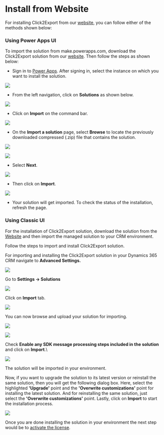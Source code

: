 # Install from Website

For installing Click2Export from our [website](https://www.inogic.com/product/productivity-apps/click-2-export-microsoft-dynamics-crm-reports), you can follow either of the methods shown below:

### Using Power Apps UI

To import the solution from make.powerapps.com, download the Click2Export solution from our [website](https://www.inogic.com/product/productivity-apps/click-2-export-microsoft-dynamics-crm-reports). Then follow the steps as shown below:

* Sign in to [Power Apps](https://make.powerapps.com/?utm\_source=padocs\&utm\_medium=linkinadoc\&utm\_campaign=referralsfromdoc). After signing in, select the instance on which you want to install the solution.

![](<../../.gitbook/assets/1 (362).png>)

* From the left navigation, click on **Solutions** as shown below.

![](<../../.gitbook/assets/2 (17).png>)

* Click on **Import** on the command bar.

![](<../../.gitbook/assets/3 (38).png>)

* &#x20;On the **Import a solution** page, select **Browse** to locate the previously downloaded compressed (.zip) file that contains the solution.

![](<../../.gitbook/assets/4 (12).png>)

![](<../../.gitbook/assets/5 (21).png>)

* Select **Next**.

![](<../../.gitbook/assets/6 (21).png>)

* Then click on **Import**.

![](<../../.gitbook/assets/7 (11).png>)

* Your solution will get imported. To check the status of the installation, refresh the page.

### Using Classic UI

For the installation of Click2Export solution, download the solution from the [Website](https://www.inogic.com/product/productivity-pack/click-2-export-microsoft-dynamics-crm-reports) and then import the managed solution to your CRM environment.&#x20;

Follow the steps to import and install Click2Export solution.

For importing and installing the Click2Export solution in your Dynamics 365 CRM navigate to **Advanced Settings.**

![](../../.gitbook/assets/1Installing-Click2Export-in-your-Environment.png)

&#x20;Go to **Settings → Solutions**

![](<../../.gitbook/assets/2Installing-Click2Export-in-your-Environment (2).png>)

&#x20;Click on **Import** tab.

![](<../../.gitbook/assets/3Installing-Click2Export-in-your-Environment (1).png>)

You can now browse and upload your solution for importing.

![](../../.gitbook/assets/4Installing-Click2Export-in-your-Environment.png)

![](../../.gitbook/assets/5Installing-Click2Export-in-your-Environment.png)

Check **Enable any SDK message processing steps included in the solution** and click on **Import**.\


![](../../.gitbook/assets/6Installing-Click2Export-in-your-Environment.png)

The solution will be imported in your environment.

Now, if you want to upgrade the solution to its latest version or reinstall the same solution, then you will get the following dialog box. Here, select the highlighted **'Upgrade'** point and the **'Overwrite customizations'** point for installing the latest solution. And for reinstalling the same solution, just select the **'Overwrite customizations'** point. Lastly, click on **Import** to start the installation process.&#x20;

![](../../.gitbook/assets/UpgradeAndOverwrite.jpg)

Once you are done installing the solution in your environment the next step would be to [activate the license](https://docs.inogic.com/click2export/getting-started/license-activation).
